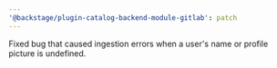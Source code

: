 ```yaml
---
'@backstage/plugin-catalog-backend-module-gitlab': patch
---
```


Fixed bug that caused ingestion errors when a user's name or profile picture is undefined.
